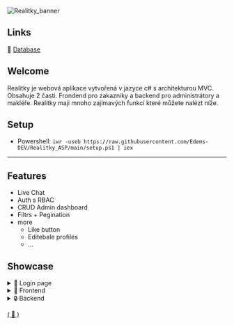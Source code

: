 ![Realitky_banner](https://i.imgur.com/bJpCbNC.png)

## Links

🧮 [Database](https://dbdiagram.io/d/%F0%9F%94%B4Realitky-Public-6582ef7556d8064ca063bce4)


## Welcome

Realitky je webová aplikace vytvořená v jazyce c# s architekturou MVC.
Obsahuje 2 časti. Frondend pro zakazniky a backend pro administrátory a makléře. 
Realitky maji mnoho zajímavých funkcí které můžete nalézt níže.

## Setup
- Powershell: `iwr -useb https://raw.githubusercontent.com/Edems-DEV/Realitky_ASP/main/setup.ps1 | iex`

---

## Features
- Live Chat
- Auth s RBAC
- CRUD Admin dashboard
- Filtrs + Pegination
- more
  -  Like button
  -  Editebale profiles
  -  ...

 ## Showcase

<details> <summary>🔑 Login page</summary>

![Login](https://i.imgur.com/8nwVjcy.png)

</details>

<details> <summary>👋 Frontend</summary>



<details> <summary>→ Landing page</summary>
 
![Main](https://i.imgur.com/bSGViYn.png)

</details>
<details> <summary>→ Catalog</summary>
 
![Catalog](https://i.imgur.com/ut1LQ6N.png)

</details>
<details> <summary>↳ Detail</summary>
 
![Detail](https://i.imgur.com/CNY8KER.png)



</details>
<details> <summary>🔒 Chat</summary>
 
![Chat](https://i.imgur.com/quZg8jE.png)

</details>

---

</details>


<details> <summary>🔒 Backend</summary>


<details> <summary>📊 Dashboard</summary>
 
![Dashboard](https://i.imgur.com/hMr9dlh.png)

</details>

<details> <summary>📝 Form</summary>
 
![Form](https://i.imgur.com/4tGF9XM.png)

</details>

</details>


[( 🎥 )](https://www.youtube.com/watch?v=COh1ZkbpsAY)
